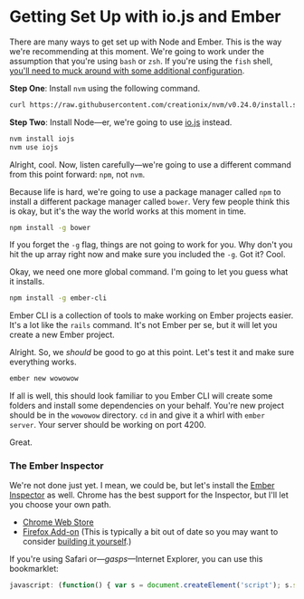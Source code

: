# Getting Set Up with io.js and Ember

There are many ways to get set up with Node and Ember. This is the way we're recommending at this moment. We're going to work under the assumption that you're using `bash` or `zsh`. If you're using the `fish` shell, [you'll need to muck around with some additional configuration][fish].

[fish]: https://github.com/passcod/nvm-fish-wrapper
[nvm]: https://github.com/creationix/nvm

**Step One**: Install `nvm` using the following command.

```bash
curl https://raw.githubusercontent.com/creationix/nvm/v0.24.0/install.sh | bash
```

**Step Two**: Install Node—er, we're going to use [io.js][io] instead.

[io]: https://iojs.org/en/index.html

```bash
nvm install iojs
nvm use iojs
```

Alright, cool. Now, listen carefully—we're going to use a different command from this point forward: `npm`, not `nvm`.

Because life is hard, we're going to use a package manager called `npm` to install a different package manager called `bower`. Very few people think this is okay, but it's the way the world works at this moment in time.

```bash
npm install -g bower
```

If you forget the `-g` flag, things are not going to work for you. Why don't you hit the up array right now and make sure you included the `-g`. Got it? Cool.

Okay, we need one more global command. I'm going to let you guess what it installs.

```bash
npm install -g ember-cli
```

Ember CLI is a collection of tools to make working on Ember projects easier. It's a lot like the `rails` command. It's not Ember per se, but it will let you create a new Ember project.

Alright. So, we *should* be good to go at this point. Let's test it and make sure everything works.

```bash
ember new wowowow
```

If all is well, this should look familiar to you Ember CLI will create some folders and install some dependencies on your behalf. You're new project should be in the `wowowow` directory. `cd` in and give it a whirl with `ember server`. Your server should be working on port 4200.

Great.

### The Ember Inspector

We're not done just yet. I mean, we could be, but let's install the [Ember Inspector][insp] as well. Chrome has the best support for the Inspector, but I'll let you choose your own path.

* [Chrome Web Store](https://chrome.google.com/webstore/detail/ember-inspector/bmdblncegkenkacieihfhpjfppoconhi?hl=en)
* [Firefox Add-on](https://addons.mozilla.org/en-US/firefox/addon/ember-inspector/) (This is typically a bit out of date so you may want to consider [building it yourself][ff].)

[insp]: https://github.com/emberjs/ember-inspector
[ff]: https://github.com/emberjs/ember-inspector#firefox\

If you're using Safari or—*gasps*—Internet Explorer, you can use this bookmarklet:

```js
javascript: (function() { var s = document.createElement('script'); s.src = '//ember-extension.s3.amazonaws.com/dist_bookmarklet/load_inspector.js'; document.body.appendChild(s); }());
```
